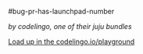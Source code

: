 #bug-pr-has-launchpad-number

_by codelingo, one of their juju bundles_


[Load up in the codelingo.io/playground](https://codelingo.io/playground/?repo=github.com/codelingo/hub&dir=tenets/codelingo/juju/bug-pr-has-launchpad-number&tenet=codelingo/juju/bug-pr-has-launchpad-number)

